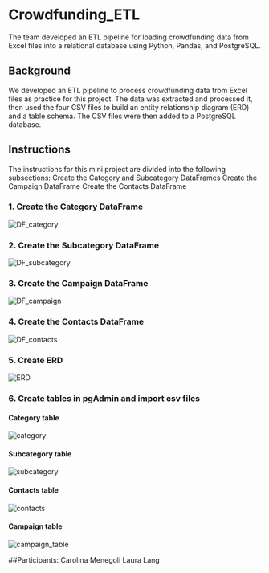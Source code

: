 # Crowdfunding_ETL
The team developed an ETL pipeline for loading crowdfunding data from Excel files into a relational database using Python, Pandas, and PostgreSQL. 

## Background 

We developed an ETL pipeline to process crowdfunding data from Excel files as practice for this project. The data was extracted and processed it, then used the four CSV files to build an entity relationship diagram (ERD) and a table schema. The CSV files were then added to a PostgreSQL database.

## Instructions

The instructions for this mini project are divided into the following subsections:
Create the Category and Subcategory DataFrames
Create the Campaign DataFrame
Create the Contacts DataFrame

### 1. Create the Category DataFrame
![DF_category](Images/df_category.png)
### 2. Create the Subcategory DataFrame
![DF_subcategory](Images/df_subcategory.png)
### 3. Create the Campaign DataFrame 
![DF_campaign](Images/df_campaign.png)
### 4. Create the Contacts DataFrame
![DF_contacts](Images/df_contacts.png)
### 5. Create ERD
![ERD](Images/ERD.png)
### 6. Create tables in pgAdmin and import csv files
#### Category table
![category](Images/category_table.png)
#### Subcategory table
![subcategory](Images/subcategory_table.png)
#### Contacts table
![contacts](Images/contact_table.png)
#### Campaign table
![campaign_table](Images/campaign_table.png)

##Participants:
Carolina Menegoli
Laura Lang

